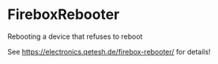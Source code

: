 # FireboxRebooter
Rebooting a device that refuses to reboot

See https://electronics.qetesh.de/firebox-rebooter/ for details!
